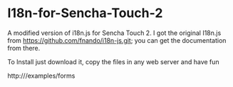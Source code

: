 I18n-for-Sencha-Touch-2
=======================

A modified version of i18n.js for Sencha Touch 2. I got the original I18n.js  from https://github.com/fnando/i18n-js.git; you can get the documentation from there.

To Install just download it, copy the files in any web server and have fun

http://<yourserver>/examples/forms